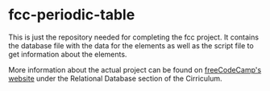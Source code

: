 # fcc-periodic-table
This is just the repository needed for completing the fcc project. It contains the database file with the data for the elements as well as the script file to get information about the elements.

More information about the actual project can be found on [freeCodeCamp's website](https://www.freecodecamp.org) under the Relational Database section of the Cirriculum.
